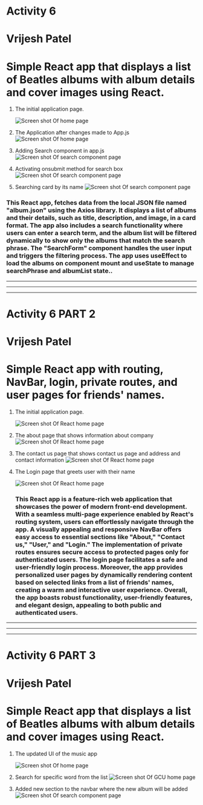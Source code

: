 # Activity 6 
# Vrijesh Patel
# Simple React app that displays a list of Beatles albums with album details and cover images using React.


1. The initial application page. 

   ![Screen shot Of  home page ](ss2.png)

2. The Application after changes made to App.js
 ![Screen shot Of  home page ](ss1.png)


1. Adding Search component in app.js
    ![Screen shot Of search component page ](ss3.PNG)

2. Activating onsubmit method for search box 
      ![Screen shot Of search component page ](ss4.png)

3. Searching card by its name 
     ![Screen shot Of search component page ](ss5.png)

 ###  This React app, fetches data from the local JSON file named "album.json" using the Axios library. It displays a list of albums and their details, such as title, description, and image, in a card format. The app also includes a search functionality where users can enter a search term, and the album list will be filtered dynamically to show only the albums that match the search phrase. The "SearchForm" component handles the user input and triggers the filtering process. The app uses useEffect to load the albums on component mount and useState to manage searchPhrase and albumList state..

 ---
 ---
---
# Activity 6 PART 2
# Vrijesh Patel
# Simple React app with routing, NavBar, login, private routes, and user pages for friends' names.



1. The initial application page. 

   ![Screen shot Of React home page ](ss6.png)

2. The about page that shows information about company
    ![Screen shot Of React home page ](ss7.png)
3. The contact us page that shows contact us page and address and contact information
      ![Screen shot Of React home page ](ss8.png)
4. The Login page that greets user with their name

      ![Screen shot Of React home page ](ss10.png)


     ### This React app is a feature-rich web application that showcases the power of modern front-end development. With a seamless multi-page experience enabled by React's routing system, users can effortlessly navigate through the app. A visually appealing and responsive NavBar offers easy access to essential sections like "About," "Contact us," "User," and "Login." The implementation of private routes ensures secure access to protected pages only for authenticated users. The login page facilitates a safe and user-friendly login process. Moreover, the app provides personalized user pages by dynamically rendering content based on selected links from a list of friends' names, creating a warm and interactive user experience. Overall, the app boasts robust functionality, user-friendly features, and elegant design, appealing to both public and authenticated users.


     
 ---
 ---
---
# Activity 6 PART 3
# Vrijesh Patel
# Simple React app that displays a list of Beatles albums with album details and cover images using React.

1. The updated UI of the music app

   ![Screen shot Of home page ](ss11.png)

2. Search for specific word from the list
 ![Screen shot Of GCU home page ](ss12.png)


3. Added new section to the navbar where the new album will be added
    ![Screen shot Of search component page ](ss13.PNG)

